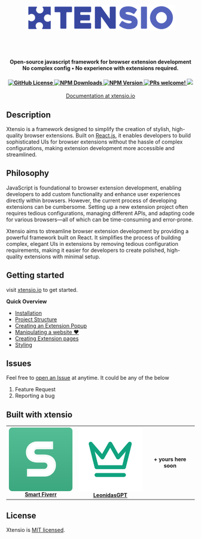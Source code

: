 <h1 align="center">
        <img style="margin: 50px 0px" width="400px" src="https://raw.githubusercontent.com/doc-han/xtensio/master/statics/xtensio.png" />
</h1>
<p align="center">
  <b>Open-source javascript framework for browser extension development</b> <br />
  <b>No complex config • No experience with extensions required.</b> <br />
</p>

<h4 align="center">
  <a href="https://github.com/doc-han/xtensio?tab=MIT-1-ov-file#readme">
    <img alt="GitHub License" src="https://img.shields.io/github/license/doc-han/xtensio?color=blue">
  </a>
  <a href="https://www.npmjs.com/package/xtensio">
    <img alt="NPM Downloads" src="https://img.shields.io/npm/d18m/xtensio">
  </a>
    <a href="https://www.npmjs.com/package/xtensio">
    <img alt="NPM Version" src="https://img.shields.io/npm/v/xtensio">
  </a>
  <a href="https://github.com/doc-han/xtensio">
    <img src="https://img.shields.io/badge/PRs-Welcome-brightgreen" alt="PRs welcome!" />
  </a>
  <a href="https://x.com/xtensiojs">
    <img src="https://img.shields.io/twitter/follow/xtensiojs?style=social"/>
  </a>

</h4>

<p align="center">
  <u>
  <a href="https://xtensio.io/getting-started/">Documentation at xtensio.io</a>
  </u>
</p>

## Description

Xtensio is a framework designed to simplify the creation of stylish, high-quality browser extensions. Built on [React.js](https://react.dev), it enables developers to build sophisticated UIs for browser extensions without the hassle of complex configurations, making extension development more accessible and streamlined.

## Philosophy

<p>JavaScript is foundational to browser extension development, enabling developers to add custom functionality and enhance user experiences directly within browsers. However, the current process of developing extensions can be cumbersome. Setting up a new extension project often requires tedious configurations, managing different APIs, and adapting code for various browsers—all of which can be time-consuming and error-prone.</p>
<p>Xtensio aims to streamline browser extension development by providing a powerful framework built on React. It simplifies the process of building complex, elegant UIs in extensions by removing tedious configuration requirements, making it easier for developers to create polished, high-quality extensions with minimal setup.</p>

## Getting started

visit [xtensio.io](https://xtensio.io/getting-started) to get started.

**Quick Overview**

- [Installation](https://xtensio.io/installation/)
- [Project Structure](https://xtensio.io/project-structure/)
- [Creating an Extension Popup](https://xtensio.io/guide/creating-an-extension-popup/)
- [Manipulating a website ❤️](https://xtensio.io/guide/manipulating-a-website/)
- [Creating Extension pages](https://xtensio.io/guide/creating-extension-pages/)
- [Styling](https://xtensio.io/guide/styling-extension-with-css/)

## Issues

Feel free to [open an Issue](https://github.com/doc-han/xtensio/issues/new) at anytime. It could be any of the below

1. Feature Request
2. Reporting a bug

## Built with xtensio

<table style="text-align:center;">
<tr>
<td><a href="https://chromewebstore.google.com/detail/smart-fiverr-improve-your/aekhkmkjmigbecagogodpaepchpjjcnh" target="_blank">
<img src="https://raw.githubusercontent.com/doc-han/xtensio/master/statics/smartfiverr.svg" width="180" valign="middle" />
<div><b>Smart Fiverr</b></div>
</a></td>
<td><a href="https://leonidasgpt.ssaapps.com/" target="_blank">
<img src="https://raw.githubusercontent.com/doc-han/xtensio/master/statics/leonidasgpt.png" width="180" valign="middle" />
<div><b>LeonidasGPT</b></div>
</a></td>
<td>
<div><b>+ yours here soon</b></div></td>
</tr>
</table>

## License

Xtensio is [MIT licensed](LICENSE).
